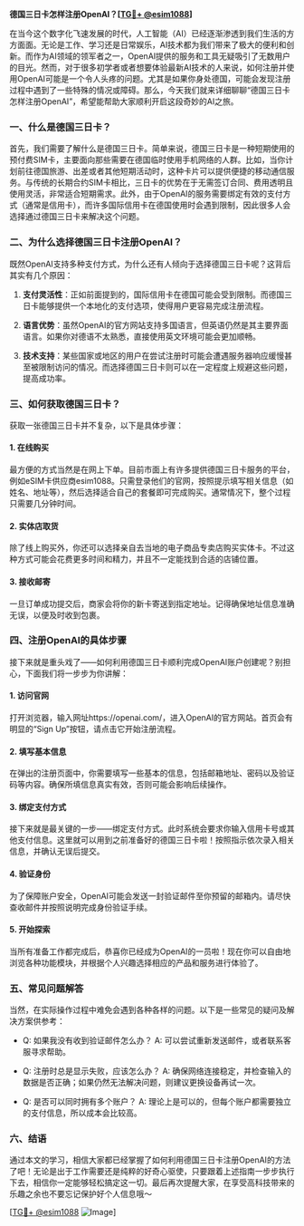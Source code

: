 **德国三日卡怎样注册OpenAI？[[TG💪+ @esim1088](https://t.me/s/esim1088)]**

在当今这个数字化飞速发展的时代，人工智能（AI）已经逐渐渗透到我们生活的方方面面。无论是工作、学习还是日常娱乐，AI技术都为我们带来了极大的便利和创新。而作为AI领域的领军者之一，OpenAI提供的服务和工具无疑吸引了无数用户的目光。然而，对于很多初学者或者想要体验最新AI技术的人来说，如何注册并使用OpenAI可能是一个令人头疼的问题。尤其是如果你身处德国，可能会发现注册过程中遇到了一些特殊的情况或障碍。那么，今天我们就来详细聊聊“德国三日卡怎样注册OpenAI”，希望能帮助大家顺利开启这段奇妙的AI之旅。

### 一、什么是德国三日卡？

首先，我们需要了解什么是德国三日卡。简单来说，德国三日卡是一种短期使用的预付费SIM卡，主要面向那些需要在德国临时使用手机网络的人群。比如，当你计划前往德国旅游、出差或者其他短期活动时，这种卡片可以提供便捷的移动通信服务。与传统的长期合约SIM卡相比，三日卡的优势在于无需签订合同、费用透明且使用灵活，非常适合短期需求。此外，由于OpenAI的服务需要绑定有效的支付方式（通常是信用卡），而许多国际信用卡在德国使用时会遇到限制，因此很多人会选择通过德国三日卡来解决这个问题。

### 二、为什么选择德国三日卡注册OpenAI？

既然OpenAI支持多种支付方式，为什么还有人倾向于选择德国三日卡呢？这背后其实有几个原因：

1. **支付灵活性**：正如前面提到的，国际信用卡在德国可能会受到限制。而德国三日卡能够提供一个本地化的支付选项，使得用户更容易完成注册流程。
   
2. **语言优势**：虽然OpenAI的官方网站支持多国语言，但英语仍然是其主要界面语言。如果你对德语不太熟悉，直接使用英文环境可能会更加顺畅。

3. **技术支持**：某些国家或地区的用户在尝试注册时可能会遭遇服务器响应缓慢甚至被限制访问的情况。而选择德国三日卡则可以在一定程度上规避这些问题，提高成功率。

### 三、如何获取德国三日卡？

获取一张德国三日卡并不复杂，以下是具体步骤：

#### 1. 在线购买
最方便的方式当然是在网上下单。目前市面上有许多提供德国三日卡服务的平台，例如eSIM卡供应商esim1088。只需登录他们的官网，按照提示填写相关信息（如姓名、地址等），然后选择适合自己的套餐即可完成购买。通常情况下，整个过程只需要几分钟时间。

#### 2. 实体店取货
除了线上购买外，你还可以选择亲自去当地的电子商品专卖店购买实体卡。不过这种方式可能会花费更多时间和精力，并且不一定能找到合适的店铺位置。

#### 3. 接收邮寄
一旦订单成功提交后，商家会将你的新卡寄送到指定地址。记得确保地址信息准确无误，以便及时收到包裹。

### 四、注册OpenAI的具体步骤

接下来就是重头戏了——如何利用德国三日卡顺利完成OpenAI账户创建呢？别担心，下面我们将一步步为你讲解：

#### 1. 访问官网
打开浏览器，输入网址https://openai.com/，进入OpenAI的官方网站。首页会有明显的“Sign Up”按钮，请点击它开始注册流程。

#### 2. 填写基本信息
在弹出的注册页面中，你需要填写一些基本的信息，包括邮箱地址、密码以及验证码等内容。确保所填信息真实有效，否则可能会影响后续操作。

#### 3. 绑定支付方式
接下来就是最关键的一步——绑定支付方式。此时系统会要求你输入信用卡号或其他支付信息。这里就可以用到之前准备好的德国三日卡啦！按照指示依次录入相关信息，并确认无误后提交。

#### 4. 验证身份
为了保障账户安全，OpenAI可能会发送一封验证邮件至你预留的邮箱内。请尽快查收邮件并按照说明完成身份验证手续。

#### 5. 开始探索
当所有准备工作都完成后，恭喜你已经成为OpenAI的一员啦！现在你可以自由地浏览各种功能模块，并根据个人兴趣选择相应的产品和服务进行体验了。

### 五、常见问题解答

当然，在实际操作过程中难免会遇到各种各样的问题。以下是一些常见的疑问及解决方案供参考：

- Q: 如果我没有收到验证邮件怎么办？
  A: 可以尝试重新发送邮件，或者联系客服寻求帮助。

- Q: 注册时总是显示失败，应该怎么办？
  A: 确保网络连接稳定，并检查输入的数据是否正确；如果仍然无法解决问题，则建议更换设备再试一次。

- Q: 是否可以同时拥有多个账户？
  A: 理论上是可以的，但每个账户都需要独立的支付信息，所以成本会比较高。

### 六、结语

通过本文的学习，相信大家都已经掌握了如何利用德国三日卡注册OpenAI的方法了吧！无论是出于工作需要还是纯粹的好奇心驱使，只要跟着上述指南一步步执行下去，相信你一定能够轻松搞定这一切。最后再次提醒大家，在享受高科技带来的乐趣之余也不要忘记保护好个人信息哦～

[[TG💪+ @esim1088](https://t.me/s/esim1088) ![Image](https://i.postimg.cc/4NQfJmqS/Snipaste-2025-05-13-00-14-12.png)]